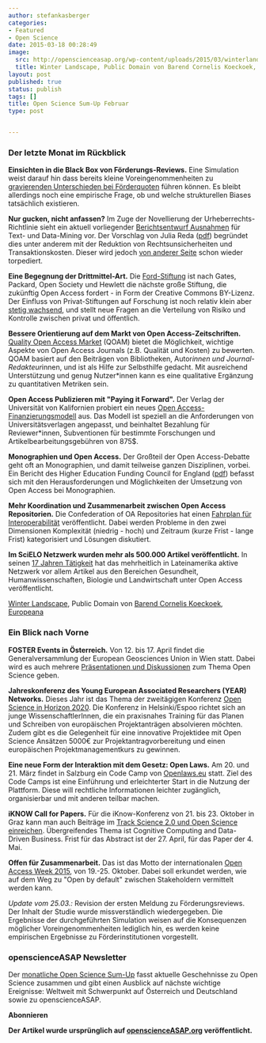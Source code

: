 ```yaml
---
author: stefankasberger
categories:
- Featured
- Open Science
date: 2015-03-18 00:28:49
image:
  src: http://openscienceasap.org/wp-content/uploads/2015/03/winterlandscape-580x481.jpeg
  title: Winter Landscape, Public Domain von Barend Cornelis Koeckoek, Europeana
layout: post
published: true
status: publish
tags: []
title: Open Science Sum-Up Februar
type: post


---
```

### Der letzte Monat im Rückblick

**Einsichten in die Black Box von Förderungs-Reviews.** Eine Simulation weist darauf hin dass bereits kleine Voreingenommenheiten zu [gravierenden Unterschieden bei Förderquoten](http://news.sciencemag.org/funding/2015/02/little-bias-peer-review-scores-can-translate-big-money-simulation-finds) führen können. Es bleibt allerdings noch eine empirische Frage, ob und welche strukturellen Biases tatsächlich existieren.

**Nur gucken, nicht anfassen?** Im Zuge der Novellierung der Urheberrechts-Richtlinie sieht ein aktuell vorliegender [Berichtsentwurf Ausnahmen](http://irights.info/artikel/wer-schuerfen-kann-ist-klar-im-vorteil/24906) für Text- und Data-Mining vor. Der Vorschlag von Julia Reda ([pdf](http://www.europarl.europa.eu/sides/getDoc.do?pubRef=-//EP//NONSGML+COMPARL+PE-546.580+02+DOC+PDF+V0//DE&language=DE)) begründet dies unter anderem mit der Reduktion von Rechtsunsicherheiten und Transaktionskosten. Dieser wird jedoch [von anderer Seite](https://netzpolitik.org/2015/eu-urheberrechtsreform-es-droht-leider-acta-reloaded-dank-der-konservativen/) schon wieder torpediert.

**Eine Begegnung der Drittmittel-Art.** Die [Ford-Stiftung](http://www.fordfoundation.org/newsroom/news-from-ford/934) ist nach Gates, Packard, Open Society und Hewlett die nächste große Stiftung, die zukünftig Open Access fordert - in Form der Creative Commons BY-Lizenz. Der Einfluss von Privat-Stiftungen auf Forschung ist noch relativ klein aber [stetig wachsend](https://philanthropy.com/article/When-Scientific-Research/151777), und stellt neue Fragen an die Verteilung von Risiko und Kontrolle zwischen privat und öffentlich.

**Bessere Orientierung auf dem Markt von Open Access-Zeitschriften.** [Quality Open Access Market](http://science.apa.at/site/politik_und_wirtschaft/detail.html?key=SCI_20150218_SCI39491352022431382#.VOWIW9UJjL8.twitter) (QOAM) bietet die Möglichkeit, wichtige Aspekte von Open Access Journals (z.B. Qualität und Kosten) zu bewerten. QOAM basiert auf den Beiträgen von Bibliotheken, Autor*innen und Journal-Redakteur*innen, und ist als Hilfe zur Selbsthilfe gedacht. Mit ausreichend Unterstützung und genug Nutzer*innen kann es eine qualitative Ergänzung zu quantitativen Metriken sein.

**Open Access Publizieren mit "Paying it Forward".** Der Verlag der Universität von Kalifornien probiert ein neues [Open Access-Finanzierungsmodell](https://www.insidehighered.com/news/2015/02/10/u-california-press-builds-open-access-publishing-model-around-paying-it-forward) aus. Das Modell ist speziell an die Anforderungen von Universitätsverlagen angepasst, und beinhaltet Bezahlung für Reviewer*innen, Subventionen für bestimmte Forschungen und Artikelbearbeitungsgebühren von 875$.

**Monographien und Open Access.** Der Großteil der Open Access-Debatte geht oft an Monographien, und damit teilweise ganzen Disziplinen, vorbei. Ein Bericht des Higher Education Funding Council for England ([pdf](http://www.hefce.ac.uk/media/hefce/content/pubs/indirreports/2015/monographsandopenaccess/2014_monographs.pdf)) befasst sich mit den Herausforderungen und Möglichkeiten der Umsetzung von Open Access bei Monographien.

**Mehr Koordination und Zusammenarbeit zwischen Open Access Repositorien.** Die Confederation of OA Repositories hat einen [Fahrplan für Interoperabilität](http://www.infodocket.com/2015/02/05/confederation-of-open-access-repositories-coar-publishes-interoperability-roadmap/) veröffentlicht. Dabei werden Probleme in den zwei Dimensionen Komplexität (niedrig - hoch) und Zeitraum (kurze Frist - lange Frist) kategorisiert und Lösungen diskutiert.

**Im SciELO Netzwerk wurden mehr als 500.000 Artikel veröffentlicht.** In seinen [17 Jahren Tätigkeit](http://blog.scielo.org/en/2015/02/06/the-scielo-network-publishes-more-than-500000-articles-in-open-access-during-its-17-years-of-operation/#.VP2nLcsVVQt) hat das mehrheitlich in Lateinamerika aktive Netzwerk vor allem Artikel aus den Bereichen Gesundheit, Humanwissenschaften, Biologie und Landwirtschaft unter Open Access veröffentlicht.

 [Winter Landscape](http://www.europeana.eu/portal/record/90402/SK_C_165.html), Public Domain von [Barend Cornelis Koeckoek](http://www.europeana.eu/portal/search.html?query=edm_agent%3a%22RM0001.PEOPLE.5564%22), [Europeana](http://www.europeana.eu)

### Ein Blick nach Vorne

**FOSTER Events in Österreich.** Von 12. bis 17. April findet die Generalversammlung der European Geosciences Union in Wien statt. Dabei wird es auch mehrere [Präsentationen und Diskussionen](https://www.fosteropenscience.eu/event/european-geosciences-union-general-assembly-2015) zum Thema Open Science geben.

**Jahreskonferenz des Young European Associated Researchers (YEAR) Networks.** Dieses Jahr ist das Thema der zweitägigen Konferenz [Open Science in Horizon 2020](http://www.year-network.com/homepage/year-annual-conference-2015). Die Konferenz in Helsinki/Espoo richtet sich an junge WissenschaftlerInnen, die ein praxisnahes Training für das Planen und Schreiben von europäischen Projektanträgen absolvieren möchten. Zudem gibt es die Gelegenheit für eine innovative Projektidee mit Open Science Ansätzen 5000€ zur Projektantragvorbereitung und einen europäischen Projektmanagementkurs zu gewinnen.

**Eine neue Form der Interaktion mit dem Gesetz: Open Laws.** Am 20. und 21. März findet in Salzburg ein Code Camp von [Openlaws.eu](http://www.openlaws.eu/) statt. Ziel des Code Camps ist eine Einführung und erleichterter Start in die Nutzung der Plattform. Diese will rechtliche Informationen leichter zugänglich, organisierbar und mit anderen teilbar machen.

**iKNOW Call for Papers.** Für die iKnow-Konferenz von 21. bis 23. Oktober in Graz kann man auch Beiträge im [Track Science 2.0 und Open Science einreichen](http://i-know.tugraz.at/call-for-papers/). Übergreifendes Thema ist Cognitive Computing and Data-Driven Business. Frist für das Abstract ist der 27. April, für das Paper der 4. Mai.

**Offen für Zusammenarbeit.** Das ist das Motto der internationalen [Open Access Week 2015](http://sparc.arl.org/news/2015-open-access-week-theme-announcement), von 19.-25. Oktober. Dabei soll erkundet werden, wie auf dem Weg zu "Open by default" zwischen Stakeholdern vermittelt werden kann.

_Update vom 25.03.:_ Revision der ersten Meldung zu Förderungsreviews. Der Inhalt der Studie wurde missverständlich wiedergegeben. Die Ergebnisse der durchgeführten Simulation weisen auf die Konsequenzen möglicher Voreingenommenheiten lediglich hin, es werden keine empirischen Ergebnisse zu Förderinstitutionen vorgestellt.

### openscienceASAP Newsletter

Der [monatliche Open Science Sum-Up](http://openscienceasap.org/social/monthly-sum-up/) fasst aktuelle Geschehnisse zu Open Science zusammen und gibt einen Ausblick auf nächste wichtige Ereignisse: Weltweit mit Schwerpunkt auf Österreich und Deutschland sowie zu openscienceASAP.

**Abonnieren**

**Der Artikel wurde ursprünglich auf [openscienceASAP.org](http://openscienceasap.org/stream/2015/03/11/open-science-sum-up-februar-2/) veröffentlicht.**